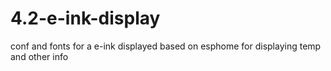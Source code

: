 # 4.2-e-ink-display
conf and fonts for a e-ink displayed based on esphome for displaying temp and other info

